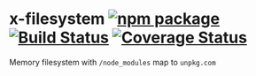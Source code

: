 # x-filesystem [![npm package](https://img.shields.io/npm/v/x-filesystem.svg?style=flat-square)](https://www.npmjs.org/package/x-filesystem) [![Build Status](https://travis-ci.org/zjuasmn/x-filesystem.svg?branch=master)](https://travis-ci.org/zjuasmn/x-filesystem) [![Coverage Status](https://coveralls.io/repos/github/zjuasmn/x-filesystem/badge.svg?branch=master)](https://coveralls.io/github/zjuasmn/x-filesystem?branch=master)
Memory filesystem with `/node_modules` map to `unpkg.com`
